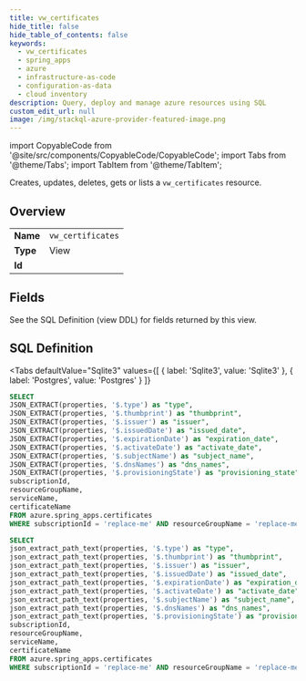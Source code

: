 ```yaml
--- 
title: vw_certificates
hide_title: false
hide_table_of_contents: false
keywords:
  - vw_certificates
  - spring_apps
  - azure
  - infrastructure-as-code
  - configuration-as-data
  - cloud inventory
description: Query, deploy and manage azure resources using SQL
custom_edit_url: null
image: /img/stackql-azure-provider-featured-image.png
---
```


import CopyableCode from '@site/src/components/CopyableCode/CopyableCode';
import Tabs from '@theme/Tabs';
import TabItem from '@theme/TabItem';

Creates, updates, deletes, gets or lists a <code>vw_certificates</code> resource.

## Overview
<table><tbody>
<tr><td><b>Name</b></td><td><code>vw_certificates</code></td></tr>
<tr><td><b>Type</b></td><td>View</td></tr>
<tr><td><b>Id</b></td><td><CopyableCode code="azure.spring_apps.vw_certificates" /></td></tr>
</tbody></table>

## Fields

See the SQL Definition (view DDL) for fields returned by this view.

## SQL Definition

<Tabs
defaultValue="Sqlite3"
values={[
{ label: 'Sqlite3', value: 'Sqlite3' },
{ label: 'Postgres', value: 'Postgres' }
]}
>
<TabItem value="Sqlite3">

```sql
SELECT
JSON_EXTRACT(properties, '$.type') as "type",
JSON_EXTRACT(properties, '$.thumbprint') as "thumbprint",
JSON_EXTRACT(properties, '$.issuer') as "issuer",
JSON_EXTRACT(properties, '$.issuedDate') as "issued_date",
JSON_EXTRACT(properties, '$.expirationDate') as "expiration_date",
JSON_EXTRACT(properties, '$.activateDate') as "activate_date",
JSON_EXTRACT(properties, '$.subjectName') as "subject_name",
JSON_EXTRACT(properties, '$.dnsNames') as "dns_names",
JSON_EXTRACT(properties, '$.provisioningState') as "provisioning_state",
subscriptionId,
resourceGroupName,
serviceName,
certificateName
FROM azure.spring_apps.certificates
WHERE subscriptionId = 'replace-me' AND resourceGroupName = 'replace-me' AND serviceName = 'replace-me';
```

</TabItem>
<TabItem value="Postgres">

```sql
SELECT
json_extract_path_text(properties, '$.type') as "type",
json_extract_path_text(properties, '$.thumbprint') as "thumbprint",
json_extract_path_text(properties, '$.issuer') as "issuer",
json_extract_path_text(properties, '$.issuedDate') as "issued_date",
json_extract_path_text(properties, '$.expirationDate') as "expiration_date",
json_extract_path_text(properties, '$.activateDate') as "activate_date",
json_extract_path_text(properties, '$.subjectName') as "subject_name",
json_extract_path_text(properties, '$.dnsNames') as "dns_names",
json_extract_path_text(properties, '$.provisioningState') as "provisioning_state",
subscriptionId,
resourceGroupName,
serviceName,
certificateName
FROM azure.spring_apps.certificates
WHERE subscriptionId = 'replace-me' AND resourceGroupName = 'replace-me' AND serviceName = 'replace-me';
```

</TabItem>
</Tabs>
